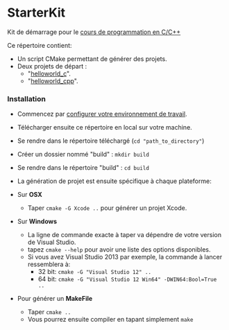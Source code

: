 # StarterKit

Kit de démarrage pour le [cours de programmation en C/C++](https://github.com/paccpp/paccpp)

Ce répertoire contient:
- Un script CMake permettant de générer des projets.
- Deux projets de départ :
  - "[helloworld_c](source/projects/helloworld_c)".
  - "[helloworld_cpp](source/projects/helloworld_cpp)".

### Installation

- Commencez par [configurer votre environnement de travail](https://github.com/paccpp/paccpp/blob/master/setup/readme.md).

- Télécharger ensuite ce répertoire en local sur votre machine.

- Se rendre dans le répertoire téléchargé (`cd "path_to_directory"`)

- Créer un dossier nommé "build" : `mkdir build`

- Se rendre dans le répertoire "build" : `cd build`

- La génération de projet est ensuite spécifique à chaque plateforme:

- Sur **OSX**
  - Taper `cmake -G Xcode ..` pour générer un projet Xcode.


- Sur **Windows**
  - La ligne de commande exacte à taper va dépendre de votre version de Visual Studio.
  - tapez `cmake --help` pour avoir une liste des options disponibles.
  - Si vous avez Visual Studio 2013 par exemple, la commande à lancer ressemblera à:
    - 32 bit: `cmake -G "Visual Studio 12" ..`
    - 64 bit: `cmake -G "Visual Studio 12 Win64" -DWIN64:Bool=True ..`


- Pour générer un **MakeFile**

  - Taper `cmake ..`
  - Vous pourrez ensuite compiler en tapant simplement `make`
